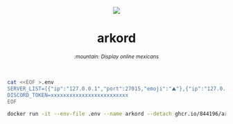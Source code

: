 <p align="center">
  <img src="https://user-images.githubusercontent.com/4990822/184510658-3c6b0a96-6f59-4003-8f90-03f42313f3c3.png" />
</p>

<h1 align="center">
arkord
</h1>
<p align="center">
  <small><i>:mountain: Display online mexicans</i></small>
</p>

<br />

```bash
cat <<EOF >.env
SERVER_LIST=[{"ip":"127.0.0.1","port":27015,"emoji":"️⛰️"},{"ip":"127.0.0.1","port":27016,"emoji":"🔯"}]
DISCORD_TOKEN=xxxxxxxxxxxxxxxxxxxxxxxxx
EOF

docker run -it --env-file .env --name arkord --detach ghcr.io/844196/arkord:latest
```
